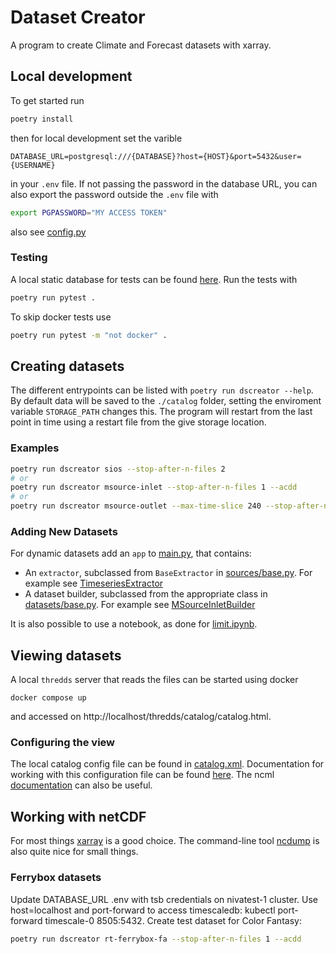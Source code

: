 # Dataset Creator

A program to create Climate and Forecast datasets with xarray.

## Local development

To get started run

```bash
poetry install
```

then for local development set the varible

```.env
DATABASE_URL=postgresql:///{DATABASE}?host={HOST}&port=5432&user={USERNAME}
```

in your `.env` file. If not passing the password in the database URL, you can also export the password outside the `.env` file with

```bash
export PGPASSWORD="MY ACCESS TOKEN"
```

also see [config.py](./dscreator/config.py)

### Testing

A local static database for tests can be found [here](./tests/data/README.md). Run the tests with

```bash
poetry run pytest .
```

To skip docker tests use

```bash
poetry run pytest -m "not docker" .
```

## Creating datasets

The different entrypoints can be listed with `poetry run dscreator --help`. By default data will be saved to the `./catalog` folder, setting the enviroment variable `STORAGE_PATH` changes this. The program will restart from the last point in time using a restart file from the give storage location.

### Examples

```bash
poetry run dscreator sios --stop-after-n-files 2
# or
poetry run dscreator msource-inlet --stop-after-n-files 1 --acdd
# or
poetry run dscreator msource-outlet --max-time-slice 240 --stop-after-n-files 2 --acdd
```

### Adding New Datasets

For dynamic datasets add an `app` to [main.py](./dscreator/main.py), that contains:

- An `extractor`, subclassed from `BaseExtractor` in [sources/base.py](./dscreator/sources/base.py). For example see [TimeseriesExtractor](./dscreator/sources/odm2/extractor.py)
- A dataset builder, subclassed from the appropriate class in [datasets/base.py](./dscreator/datasets/base.py). For example see [MSourceInletBuilder](./dscreator/datasets/timeseries/msource.py)

It is also possible to use a notebook, as done for [limit.ipynb](./notebooks/limits.ipynb).

## Viewing datasets

A local `thredds` server that reads the files can be started using docker

```base
docker compose up
```

and accessed on http://localhost/thredds/catalog/catalog.html.

### Configuring the view

The local catalog config file can be found in [catalog.xml](./catalog/catalog.xml). Documentation for working with this configuration file can be found [here](https://docs.unidata.ucar.edu/tds/current/userguide/basic_config_catalog.html). The ncml [documentation](https://docs.unidata.ucar.edu/netcdf-java/current/userguide/basic_ncml_tutorial.html) can also be useful.

## Working with netCDF

For most things [xarray](https://docs.xarray.dev/en/stable/) is a good choice. The command-line tool [ncdump](https://www.unidata.ucar.edu/software/netcdf/workshops/2011/utilities/Ncdump.html) is also quite nice for small things.

### Ferrybox datasets

Update DATABASE_URL .env with tsb credentials on nivatest-1 cluster. Use host=localhost and
port-forward to access timescaledb: kubectl port-forward timescale-0 8505:5432.
Create test dataset for Color Fantasy:

```bash
poetry run dscreator rt-ferrybox-fa --stop-after-n-files 1 --acdd
```
